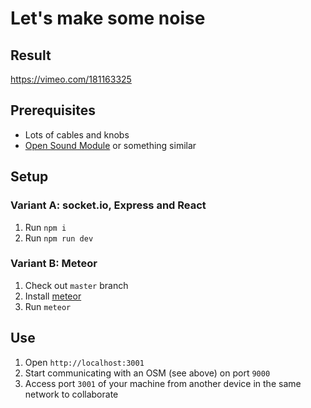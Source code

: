 # Let's make some noise

## Result

https://vimeo.com/181163325

## Prerequisites

* Lots of cables and knobs
* [Open Sound Module](http://www.rebeltech.org/products/open-sound-module/) or something similar

## Setup

### Variant A: socket.io, Express and React

1. Run `npm i`
2. Run `npm run dev`

### Variant B: Meteor

1. Check out `master` branch
2. Install [meteor](https://www.meteor.com/)
3. Run `meteor`

## Use

1. Open `http://localhost:3001`
2. Start communicating with an OSM (see above) on port `9000`
5. Access port `3001` of your machine from another device in the same network to collaborate
